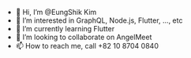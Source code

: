 - 👋 Hi, I’m @EungShik Kim
- 👀 I’m interested in GraphQL, Node.js, Flutter, ..., etc
- 🌱 I’m currently learning Flutter
- 💞️ I’m looking to collaborate on AngelMeet
- 📫 How to reach me, call +82 10 8704 0840

<!---
eungshik/eungshik is a ✨ special ✨ repository because its `README.md` (this file) appears on your GitHub profile.
You can click the Preview link to take a look at your changes.
--->

